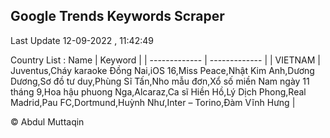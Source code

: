 

## Google Trends Keywords Scraper 
 
Last Update 12-09-2022 , 11:42:49

Country List :
 Name  | Keyword |
| ------------- | ------------- |
| VIETNAM | Juventus,Cháy karaoke Đồng Nai,iOS 16,Miss Peace,Nhật Kim Anh,Dương Dương,Sơ đồ tư duy,Phùng Sĩ Tấn,Nho mẫu đơn,Xổ số miền Nam ngày 11 tháng 9,Hoa hậu phuong Nga,Alcaraz,Ca sĩ Hiền Hồ,Lý Dịch Phong,Real Madrid,Pau FC,Dortmund,Huỳnh Như,Inter – Torino,Đàm Vĩnh Hưng |



© Abdul Muttaqin 
